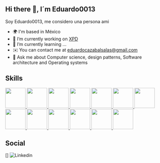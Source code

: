 ## Hi there 👋, I´m Eduardo0013
Soy Eduardo0013, me considero una persona ami 

- 🌍  I'm based in México
- 🔭 I’m currently working on [XPD](https://www.expidetufactura.com.mx/XPD)
- 🌱 I’m currently learning ...
- ✉️  You can contact me at eduardocazabalsalas@gmail.com
- 💬 Ask me about Computer science, design patterns, Software architecture and Operating systems

## Skills
<style>
  .container {
    display: block;
  }
  .container a img {
    width: 64px;
  }
</style>
<p align="left" class='container'>
  <a href='https://developer.mozilla.org/es/docs/Web/JavaScript' target='_blank'>
    <img width='64px' src='https://raw.githubusercontent.com/danielcranney/readme-generator/main/public/icons/skills/javascript-colored.svg'/>
  </a>
  <a href='https://java.com/es' target='_blank'>
    <img width='64px' src='https://raw.githubusercontent.com/danielcranney/readme-generator/main/public/icons/skills/java-colored.svg' target='_blank'/>
  </a>
  <a href='https://www.php.net/' target='_blank'>
    <img src='https://raw.githubusercontent.com/danielcranney/readme-generator/main/public/icons/skills/php-colored.svg'/>
  </a>
  <a href='https://www.mysql.com/' target='_blank'>
    <img src='https://raw.githubusercontent.com/danielcranney/readme-generator/main/public/icons/skills/mysql-colored.svg'/>
  </a>
  <a href='https://www.microsoft.com/es-mx/sql-server/sql-server-2022' target='_blank'>
    <img src='https://www.google.com/url?sa=i&url=https%3A%2F%2Flinube.com%2Fblog%2Factualizar-sql-server%2F&psig=AOvVaw2VHx86h7YzGgR3LqS7qKEx&ust=1719270971206000&source=images&cd=vfe&opi=89978449&ved=0CBEQjRxqFwoTCOCbjs7t8oYDFQAAAAAdAAAAABAV'/>
  </a>
  <a href='https://www.mongodb.com/' target='_blank'>
    <img src='https://raw.githubusercontent.com/danielcranney/readme-generator/main/public/icons/skills/mongodb-colored.svg'/>
  </a>
  <a href='https://www.linux.org/' target='_blank'>
    <img src='https://raw.githubusercontent.com/danielcranney/readme-generator/main/public/icons/skills/linux-colored.svg'/>
  </a>
  <a href='https://laravel.com/' target='_blank'>
    <img src='https://raw.githubusercontent.com/danielcranney/readme-generator/main/public/icons/skills/laravel-colored.svg'/>
  </a>
  <a href='https://es.react.dev/' target='_blank'>
    <img src='https://raw.githubusercontent.com/danielcranney/readme-generator/main/public/icons/skills/react-colored.svg'/>
  </a>
  <a href='https://expressjs.com/es/' target='_blank'>
    <img src='https://raw.githubusercontent.com/danielcranney/readme-generator/main/public/icons/skills/express-colored.svg'/>
  </a>
  <a href='https://developer.mozilla.org/es/docs/Web/CSS' target='_blank'>
    <img src='https://raw.githubusercontent.com/danielcranney/readme-generator/main/public/icons/skills/css3-colored.svg'/>
  </a>
  <a href='https://www.typescriptlang.org/' target='_blank'>
    <img src='https://raw.githubusercontent.com/danielcranney/readme-generator/main/public/icons/skills/typescript-colored.svg'/>
  </a>
  <a href='https://postcss.org/' target='_blank'>
    <img src='https://static-00.iconduck.com/assets.00/postcss-icon-256x256-k0prf6hn.png'/>
  </a>
</p>

## Social
[]
![Linkedin](https://www.linkedin.com/in/eduardo-salas-68773b1a7)
